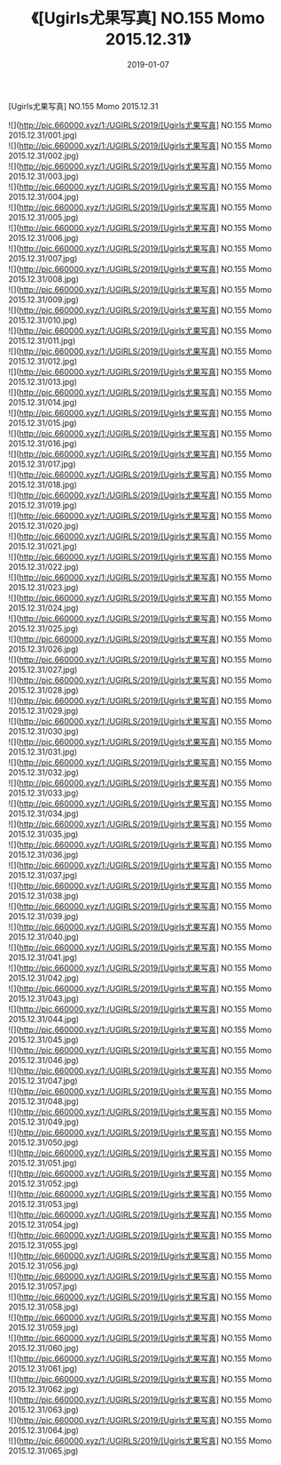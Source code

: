 ﻿---
layout: post
title:  《[Ugirls尤果写真] NO.155 Momo 2015.12.31》
date:   2019-01-07
img: http://pic.660000.xyz/1:/UGIRLS/2019/[Ugirls尤果写真] NO.155 Momo 2015.12.31/000.jpg
categories: [美女, 清纯, 唯美]
---

[Ugirls尤果写真] NO.155 Momo 2015.12.31

 ![](http://pic.660000.xyz/1:/UGIRLS/2019/[Ugirls尤果写真] NO.155 Momo 2015.12.31/001.jpg) <br>![](http://pic.660000.xyz/1:/UGIRLS/2019/[Ugirls尤果写真] NO.155 Momo 2015.12.31/002.jpg) <br>![](http://pic.660000.xyz/1:/UGIRLS/2019/[Ugirls尤果写真] NO.155 Momo 2015.12.31/003.jpg) <br>![](http://pic.660000.xyz/1:/UGIRLS/2019/[Ugirls尤果写真] NO.155 Momo 2015.12.31/004.jpg) <br>![](http://pic.660000.xyz/1:/UGIRLS/2019/[Ugirls尤果写真] NO.155 Momo 2015.12.31/005.jpg) <br>![](http://pic.660000.xyz/1:/UGIRLS/2019/[Ugirls尤果写真] NO.155 Momo 2015.12.31/006.jpg) <br>![](http://pic.660000.xyz/1:/UGIRLS/2019/[Ugirls尤果写真] NO.155 Momo 2015.12.31/007.jpg) <br>![](http://pic.660000.xyz/1:/UGIRLS/2019/[Ugirls尤果写真] NO.155 Momo 2015.12.31/008.jpg) <br>![](http://pic.660000.xyz/1:/UGIRLS/2019/[Ugirls尤果写真] NO.155 Momo 2015.12.31/009.jpg) <br>![](http://pic.660000.xyz/1:/UGIRLS/2019/[Ugirls尤果写真] NO.155 Momo 2015.12.31/010.jpg) <br>![](http://pic.660000.xyz/1:/UGIRLS/2019/[Ugirls尤果写真] NO.155 Momo 2015.12.31/011.jpg) <br>![](http://pic.660000.xyz/1:/UGIRLS/2019/[Ugirls尤果写真] NO.155 Momo 2015.12.31/012.jpg) <br>![](http://pic.660000.xyz/1:/UGIRLS/2019/[Ugirls尤果写真] NO.155 Momo 2015.12.31/013.jpg) <br>![](http://pic.660000.xyz/1:/UGIRLS/2019/[Ugirls尤果写真] NO.155 Momo 2015.12.31/014.jpg) <br>![](http://pic.660000.xyz/1:/UGIRLS/2019/[Ugirls尤果写真] NO.155 Momo 2015.12.31/015.jpg) <br>![](http://pic.660000.xyz/1:/UGIRLS/2019/[Ugirls尤果写真] NO.155 Momo 2015.12.31/016.jpg) <br>![](http://pic.660000.xyz/1:/UGIRLS/2019/[Ugirls尤果写真] NO.155 Momo 2015.12.31/017.jpg) <br>![](http://pic.660000.xyz/1:/UGIRLS/2019/[Ugirls尤果写真] NO.155 Momo 2015.12.31/018.jpg) <br>![](http://pic.660000.xyz/1:/UGIRLS/2019/[Ugirls尤果写真] NO.155 Momo 2015.12.31/019.jpg) <br>![](http://pic.660000.xyz/1:/UGIRLS/2019/[Ugirls尤果写真] NO.155 Momo 2015.12.31/020.jpg) <br>![](http://pic.660000.xyz/1:/UGIRLS/2019/[Ugirls尤果写真] NO.155 Momo 2015.12.31/021.jpg) <br>![](http://pic.660000.xyz/1:/UGIRLS/2019/[Ugirls尤果写真] NO.155 Momo 2015.12.31/022.jpg) <br>![](http://pic.660000.xyz/1:/UGIRLS/2019/[Ugirls尤果写真] NO.155 Momo 2015.12.31/023.jpg) <br>![](http://pic.660000.xyz/1:/UGIRLS/2019/[Ugirls尤果写真] NO.155 Momo 2015.12.31/024.jpg) <br>![](http://pic.660000.xyz/1:/UGIRLS/2019/[Ugirls尤果写真] NO.155 Momo 2015.12.31/025.jpg) <br>![](http://pic.660000.xyz/1:/UGIRLS/2019/[Ugirls尤果写真] NO.155 Momo 2015.12.31/026.jpg) <br>![](http://pic.660000.xyz/1:/UGIRLS/2019/[Ugirls尤果写真] NO.155 Momo 2015.12.31/027.jpg) <br>![](http://pic.660000.xyz/1:/UGIRLS/2019/[Ugirls尤果写真] NO.155 Momo 2015.12.31/028.jpg) <br>![](http://pic.660000.xyz/1:/UGIRLS/2019/[Ugirls尤果写真] NO.155 Momo 2015.12.31/029.jpg) <br>![](http://pic.660000.xyz/1:/UGIRLS/2019/[Ugirls尤果写真] NO.155 Momo 2015.12.31/030.jpg) <br>![](http://pic.660000.xyz/1:/UGIRLS/2019/[Ugirls尤果写真] NO.155 Momo 2015.12.31/031.jpg) <br>![](http://pic.660000.xyz/1:/UGIRLS/2019/[Ugirls尤果写真] NO.155 Momo 2015.12.31/032.jpg) <br>![](http://pic.660000.xyz/1:/UGIRLS/2019/[Ugirls尤果写真] NO.155 Momo 2015.12.31/033.jpg) <br>![](http://pic.660000.xyz/1:/UGIRLS/2019/[Ugirls尤果写真] NO.155 Momo 2015.12.31/034.jpg) <br>![](http://pic.660000.xyz/1:/UGIRLS/2019/[Ugirls尤果写真] NO.155 Momo 2015.12.31/035.jpg) <br>![](http://pic.660000.xyz/1:/UGIRLS/2019/[Ugirls尤果写真] NO.155 Momo 2015.12.31/036.jpg) <br>![](http://pic.660000.xyz/1:/UGIRLS/2019/[Ugirls尤果写真] NO.155 Momo 2015.12.31/037.jpg) <br>![](http://pic.660000.xyz/1:/UGIRLS/2019/[Ugirls尤果写真] NO.155 Momo 2015.12.31/038.jpg) <br>![](http://pic.660000.xyz/1:/UGIRLS/2019/[Ugirls尤果写真] NO.155 Momo 2015.12.31/039.jpg) <br>![](http://pic.660000.xyz/1:/UGIRLS/2019/[Ugirls尤果写真] NO.155 Momo 2015.12.31/040.jpg) <br>![](http://pic.660000.xyz/1:/UGIRLS/2019/[Ugirls尤果写真] NO.155 Momo 2015.12.31/041.jpg) <br>![](http://pic.660000.xyz/1:/UGIRLS/2019/[Ugirls尤果写真] NO.155 Momo 2015.12.31/042.jpg) <br>![](http://pic.660000.xyz/1:/UGIRLS/2019/[Ugirls尤果写真] NO.155 Momo 2015.12.31/043.jpg) <br>![](http://pic.660000.xyz/1:/UGIRLS/2019/[Ugirls尤果写真] NO.155 Momo 2015.12.31/044.jpg) <br>![](http://pic.660000.xyz/1:/UGIRLS/2019/[Ugirls尤果写真] NO.155 Momo 2015.12.31/045.jpg) <br>![](http://pic.660000.xyz/1:/UGIRLS/2019/[Ugirls尤果写真] NO.155 Momo 2015.12.31/046.jpg) <br>![](http://pic.660000.xyz/1:/UGIRLS/2019/[Ugirls尤果写真] NO.155 Momo 2015.12.31/047.jpg) <br>![](http://pic.660000.xyz/1:/UGIRLS/2019/[Ugirls尤果写真] NO.155 Momo 2015.12.31/048.jpg) <br>![](http://pic.660000.xyz/1:/UGIRLS/2019/[Ugirls尤果写真] NO.155 Momo 2015.12.31/049.jpg) <br>![](http://pic.660000.xyz/1:/UGIRLS/2019/[Ugirls尤果写真] NO.155 Momo 2015.12.31/050.jpg) <br>![](http://pic.660000.xyz/1:/UGIRLS/2019/[Ugirls尤果写真] NO.155 Momo 2015.12.31/051.jpg) <br>![](http://pic.660000.xyz/1:/UGIRLS/2019/[Ugirls尤果写真] NO.155 Momo 2015.12.31/052.jpg) <br>![](http://pic.660000.xyz/1:/UGIRLS/2019/[Ugirls尤果写真] NO.155 Momo 2015.12.31/053.jpg) <br>![](http://pic.660000.xyz/1:/UGIRLS/2019/[Ugirls尤果写真] NO.155 Momo 2015.12.31/054.jpg) <br>![](http://pic.660000.xyz/1:/UGIRLS/2019/[Ugirls尤果写真] NO.155 Momo 2015.12.31/055.jpg) <br>![](http://pic.660000.xyz/1:/UGIRLS/2019/[Ugirls尤果写真] NO.155 Momo 2015.12.31/056.jpg) <br>![](http://pic.660000.xyz/1:/UGIRLS/2019/[Ugirls尤果写真] NO.155 Momo 2015.12.31/057.jpg) <br>![](http://pic.660000.xyz/1:/UGIRLS/2019/[Ugirls尤果写真] NO.155 Momo 2015.12.31/058.jpg) <br>![](http://pic.660000.xyz/1:/UGIRLS/2019/[Ugirls尤果写真] NO.155 Momo 2015.12.31/059.jpg) <br>![](http://pic.660000.xyz/1:/UGIRLS/2019/[Ugirls尤果写真] NO.155 Momo 2015.12.31/060.jpg) <br>![](http://pic.660000.xyz/1:/UGIRLS/2019/[Ugirls尤果写真] NO.155 Momo 2015.12.31/061.jpg) <br>![](http://pic.660000.xyz/1:/UGIRLS/2019/[Ugirls尤果写真] NO.155 Momo 2015.12.31/062.jpg) <br>![](http://pic.660000.xyz/1:/UGIRLS/2019/[Ugirls尤果写真] NO.155 Momo 2015.12.31/063.jpg) <br>![](http://pic.660000.xyz/1:/UGIRLS/2019/[Ugirls尤果写真] NO.155 Momo 2015.12.31/064.jpg) <br>![](http://pic.660000.xyz/1:/UGIRLS/2019/[Ugirls尤果写真] NO.155 Momo 2015.12.31/065.jpg) <br>